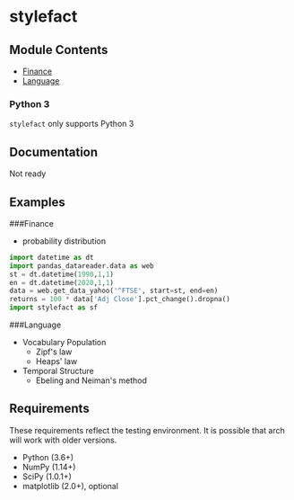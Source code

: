 # stylefact



## Module Contents
- [Finance](#volatility)
- [Language](#language)


### Python 3
  `stylefact` only supports Python 3

## Documentation
  Not ready

## Examples
<a id="finance"></a>
###Finance

- probability distribution

```python
import datetime as dt
import pandas_datareader.data as web
st = dt.datetime(1990,1,1)
en = dt.datetime(2020,1,1)
data = web.get_data_yahoo('^FTSE', start=st, end=en)
returns = 100 * data['Adj Close'].pct_change().dropna()
import stylefact as sf

```

<a id="language"></a>
###Language
- Vocabulary Population
  - Zipf's law
  - Heaps' law 
- Temporal Structure
  - Ebeling and Neiman's method

## Requirements

These requirements reflect the testing environment. It is possible
that arch will work with older versions.

- Python (3.6+)
- NumPy (1.14+)
- SciPy (1.0.1+)
- matplotlib (2.0+), optional

